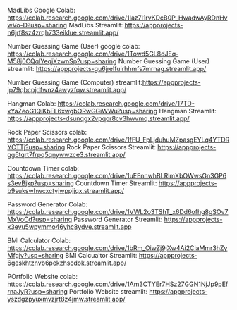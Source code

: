 MadLibs Google Colab: https://colab.research.google.com/drive/1Iaz7l1rvKDcB0P_HwadwAyRDnHvwVo-D?usp=sharing
MadLibs Streamlit: https://appprojects-n6jrf8sz4zrqh733eiklue.streamlit.app/

Number Guessing Game (User) google colab: https://colab.research.google.com/drive/1Towd5GL8dJEq-M58j0CQqlYeqjXzwnSp?usp=sharing
Number Guessing Game (User) streamlit:  https://appprojects-gu6jrelfuirhhmfs7mrnag.streamlit.app/

Number Guessing Game (Computer) streamlit:https://appprojects-jp79qbcpjdfwnz4awyzfqw.streamlit.app/

Hangman Colab: https://colab.research.google.com/drive/17TD-xYaZeoG1QiKbFL6xwgbORwGGiWWu?usp=sharing
Hangman Streamlit: https://appprojects-dsunqgx2vpqor8cv3hwvmq.streamlit.app/

Rock Paper Scissors colab: https://colab.research.google.com/drive/1fFU_FpLjduhuMZpasgEYLq4YTDRYCTTj?usp=sharing
Rock Paper Scissors Streamlit: https://appprojects-gg6tqrt7frpq5qnywwzce3.streamlit.app/

Countdown Timer colab: https://colab.research.google.com/drive/1uEEnnwhBLRlmXbOWwsGn3GP6s3evBjkp?usp=sharing
Countdown Timer Streamlit: https://appprojects-b9sukswhwcxctyjwppjjqx.streamlit.app/

Password Generator Colab: https://colab.research.google.com/drive/1VWL2o3TShT_x6Dd6ofhg8gSOv7MxVoCd?usp=sharing
Password Generator Streamlit:  https://appprojects-x3evu5wpymmo46yhc8ydve.streamlit.app

BMI Calculator Colab: https://colab.research.google.com/drive/1bRm_OiwZj9jXw4Ai2CiaMmr3hZyMfgjv?usp=sharing
BMI Calcualtor Streamlit: https://appprojects-6geskhtznvb6pekzhscdok.streamlit.app/

POrtfolio Website colab: https://colab.research.google.com/drive/1Am3CTYEr7HSz27GGN1NjJp9pEfrnaJyR?usp=sharing
Portfolio Website streamlit: https://appprojects-yszdgzpyuxmvzjrt8z4jmw.streamlit.app/

